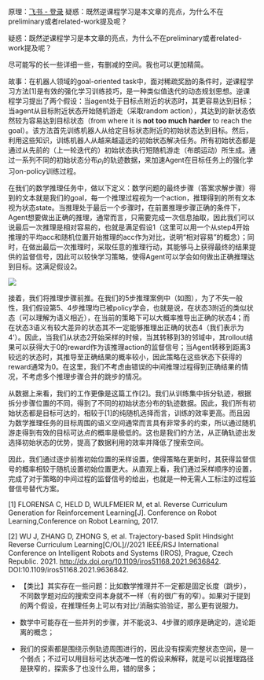 
原理：[飞书 - 登录](https://fudannlp.feishu.cn/docx/GjlNdGmmZonjrSxugBkcRTrnnLe?from=from_copylink)
疑惑：既然逆课程学习是本文章的亮点，为什么不在preliminary或者related-work提及呢？

疑惑：既然逆课程学习是本文章的亮点，为什么不在preliminary或者related-work提及呢？

尽可能写的长一些详细一些，有删减的空间。我也可以更加精简。

  

故事：在机器人领域的goal-oriented task中，面对稀疏奖励的条件时，逆课程学习方法[1]是有效的强化学习训练技巧，是一种类似值迭代的动态规划思想。逆课程学习提出了两个假设：当agent处于目标点附近的状态时，其更容易达到目标；当agent从目标附近状态开始随机游走（采取random action），其达到的新状态依然较为容易达到目标状态（from where it is **not too much harder** to reach the goal）。该方法首先训练机器人从给定目标状态附近的初始状态达到目标。然后，利用这些知识，训练机器人从越来越遥远的初始状态解决任务。所有初始状态都是通过从先前的（上一轮迭代的）初始状态执行短随机游走（布朗运动）所生成。通过一系列不同的初始状态分布$\rho_i$的轨迹数据，来加速Agent在目标任务上的强化学习on-policy训练过程。

在我们的数学推理任务中，做以下定义：数学问题的最终步骤（答案求解步骤）得到的文本就是我们的goal，每一个推理过程视为一个action，推理得到的所有文本视为状态state。当推理处于最后一个步骤时，在前置推理步骤正确的条件下，Agent想要做出正确的推理，通常而言，只需要完成一次信息抽取，因此我们可以说最后一次推理是相对容易的，也就是满足假设1（这里可以用一个从step4开始推理的平均acc和随机位置开始推理的acc作为对比，说明“相对容易”的概念）；同时，在做出最后一次推理时，采取任意的推理行动，其能够马上获得最终的结果提供的监督信号，因此可以较快学习策略，使得Agent可以学会如何做出正确推理达到目标。这满足假设2。

![](https://fudannlp.feishu.cn/space/api/box/stream/download/asynccode/?code=ZTkzYTM0MjIxZTc4NTUzYTQwMzhlOGE3OTUxNmI0YTZfb09WUER1TElvUTBaN1I0RVk0S0kzMnNoM1RBUFdlRFNfVG9rZW46Tk9VaGJHd1BTb09CMFF4MXNheGNFMkpYblVlXzE3MDU3NTEyOTA6MTcwNTc1NDg5MF9WNA)

接着，我们将推理步骤前推。在我们的5步推理案例中（如图），为了不失一般性，我们假设第5、4步推理均已被policy学会，也就是说，在状态3附近的类似状态（可以理解为语义相近），在当前的策略下可以大概率推导出正确的状态4；而在状态3语义有较大差异的状态其不一定能够推理出正确的状态4（我们表示为4‘）。因此，当我们从状态2开始采样的时候，当其转移到3的邻域中，其rollout结果可以获得大于0的reward作为该推理action的监督信号；当Agent转移到距离3较远的状态时，其推导至正确结果的概率较小，因此策略在这些状态下获得的reward通常为0。在这里，我们不考虑由错误的中间推理过程得到正确结果的情况，不考虑多个推理步骤合并的跳步的情况。

从数据上来看，我们的工作更像是这篇工作[2]。我们从训练集中拆分轨迹，根据拆分步骤位置的不同，得到了不同的初始状态分布的轨迹数据。因此，我们所有初始状态都是目标可达的，相较于[1]的纯随机选择而言，训练的效率更高。而且因为数学推理任务的目标周围的语义空间通常而言具有非常多的约束，所以通过随机游走得到有效的目标可达点的概率是极低的。这也是我们的方法，从正确轨迹出发选择初始状态的优势，提高了数据利用的效率并降低了搜索空间。

因此，我们通过逐步前推初始位置的采样设置，使得策略在更新时，其获得监督信号的概率相较于随机设置初始位置更大。从直观上看，我们通过采样顺序的设置，完成了对于策略的中间过程的监督信号的给出，也就是一种无需人工标注的过程监督信号替代方案。

  

[1] FLORENSA C, HELD D, WULFMEIER M, et al. Reverse Curriculum Generation for Reinforcement Learning[J]. Conference on Robot Learning,Conference on Robot Learning, 2017.

[2] WU J, ZHANG D, ZHONG S, et al. Trajectory-based Split Hindsight Reverse Curriculum Learning[C/OL]//2021 IEEE/RSJ International Conference on Intelligent Robots and Systems (IROS), Prague, Czech Republic. 2021. http://dx.doi.org/10.1109/iros51168.2021.9636842. DOI:10.1109/iros51168.2021.9636842.

  
- 【类比】其实存在一些问题：比如数学推理并不一定都是固定长度（跳步），不同数学题对应的搜索空间本身就不一样（有的很广有的窄）。如果对于提到的两个假设，在推理任务上可以有对比/消融实验验证，那么更有说服力。
    
- 数学中可能存在一些并列的步骤，并不能说3、4步骤的顺序是确定的，遑论距离的概念；
    
- 我们的探索都是围绕示例轨迹周围进行的，因此没有探索完整状态空间，是一个弱点；不过可以用目标可达状态唯一性的假设来解释，就是可以说推理路径是狭窄的，探索多了也没什么用，错的居多；